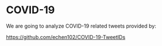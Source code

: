 # COVID-19

We are going to analyze COVID-19 related tweets provided by:

https://github.com/echen102/COVID-19-TweetIDs
